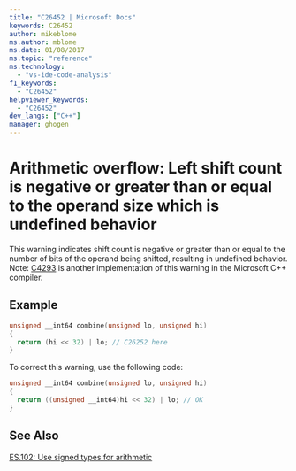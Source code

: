 ```yaml
---
title: "C26452 | Microsoft Docs"
keywords: C26452
author: mikeblome
ms.author: mblome
ms.date: 01/08/2017
ms.topic: "reference"  
ms.technology: 
  - "vs-ide-code-analysis"
f1_keywords: 
  - "C26452"
helpviewer_keywords: 
  - "C26452"
dev_langs: ["C++"]
manager: ghogen
---
```


# Arithmetic overflow: Left shift count is negative or greater than or equal to the operand size which is undefined behavior

 This warning indicates shift count is negative or greater than or equal to the number of bits of the operand being shifted, resulting in undefined behavior.  
 Note: [C4293](C4293.md) is another implementation of this warning in the Microsoft C++ compiler.

## Example

```cpp  
unsigned __int64 combine(unsigned lo, unsigned hi)
{    
  return (hi << 32) | lo; // C26252 here
}
```  
 To correct this warning, use the following code:  

```cpp  
unsigned __int64 combine(unsigned lo, unsigned hi)
{    
  return ((unsigned __int64)hi << 32) | lo; // OK
}
```

## See Also
[ES.102: Use signed types for arithmetic](https://github.com/isocpp/CppCoreGuidelines/blob/master/CppCoreGuidelines.md#Res-unsigned)

